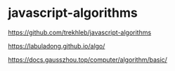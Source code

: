 # javascript-algorithms

https://github.com/trekhleb/javascript-algorithms

https://labuladong.github.io/algo/

https://docs.gausszhou.top/computer/algorithm/basic/